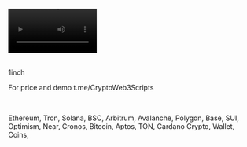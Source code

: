 <video src='https://github.com/user-attachments/assets/7ed4d8b9-da98-4f06-aca6-3e73d6b58fb7' width=180/><video />
<br />





<br />
1inch

For price and demo
t.me/CryptoWeb3Scripts

<br />

Ethereum, Tron, Solana, BSC, Arbitrum, Avalanche, Polygon, Base, SUI, Optimism, Near, Cronos, Bitcoin, Aptos, TON, Cardano
Crypto, Wallet, Coins,
